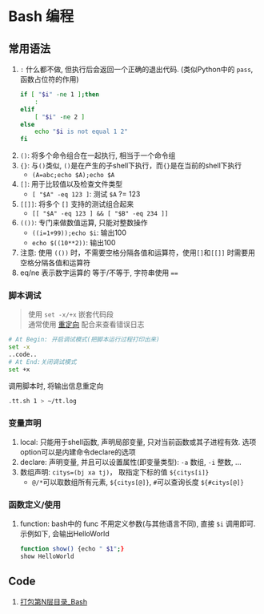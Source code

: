 # Bash 编程

## 常用语法
1. `:` 什么都不做, 但执行后会返回一个正确的退出代码. (类似Python中的 `pass`, 函数占位符的作用)
    ```Bash
    if [ "$i" -ne 1 ];then
        :
    elif
        [ "$i" -ne 2 ]
    else
        echo "$i is not equal 1 2"
    fi
    ```
1. `()`: 将多个命令组合在一起执行, 相当于一个命令组
1. `{}`: 与`()`类似, `()`是在产生的子shell下执行，而`{}`是在当前的shell下执行
    - `(A=abc;echo $A);echo $A`
1. `[]`: 用于比较值以及检查文件类型
    - `[ "$A" -eq 123 ]`: 测试 `$A` ?= 123
1. `[[]]`: 将多个 `[]` 支持的测试组合起来
    - `[[ "$A" -eq 123 ] && [ "$B" -eq 234 ]]`
1. `(())`: 专门来做数值运算, 只能对整数操作
    - `((i=1+99));echo $i`: 输出100
    - `echo $((10**2))`: 输出100
1. 注意: 使用 `(())` 时，不需要空格分隔各值和运算符，使用`[]`和`[[]]` 时需要用空格分隔各值和运算符
2. eq/ne 表示数字运算的 等于/不等于, 字符串使用 `==`
    
### 脚本调试
> 使用 `set -x/+x` 嵌套代码段  
> 通常使用 [重定向](/OS/Linux/summary.md#重定向) 配合来查看错误日志

```Bash
# At Begin: 开启调试模式(把脚本运行过程打印出来)
set -x
..code..
# At End:关闭调试模式
set +x
```
调用脚本时, 将输出信息重定向
```Bash
.tt.sh 1 > ~/tt.log
```

### 变量声明
1. local: 只能用于shell函数, 声明局部变量, 只对当前函数或其子进程有效. 选项option可以是内建命令declare的选项
2. declare: 声明变量, 并且可以设置属性(即变量类型): `-a` 数组, `-i` 整数, ...
3. 数组声明: `citys=(bj xa tj)`， 取指定下标的值 `${citys[i]}`
    - `@/*`可以取数组所有元素, `${citys[@]}`, `#`可以查询长度 `${#citys[@]}`

### 函数定义/使用
1. function: bash中的 func 不用定义参数(与其他语言不同), 直接 `$i` 调用即可. 示例如下, 会输出HelloWorld
    ```Bash
    function show() {echo " $1";}
    show HelloWorld
    ```
    
## Code
1. [打包第N层目录_Bash](/example/zip_file.md)
